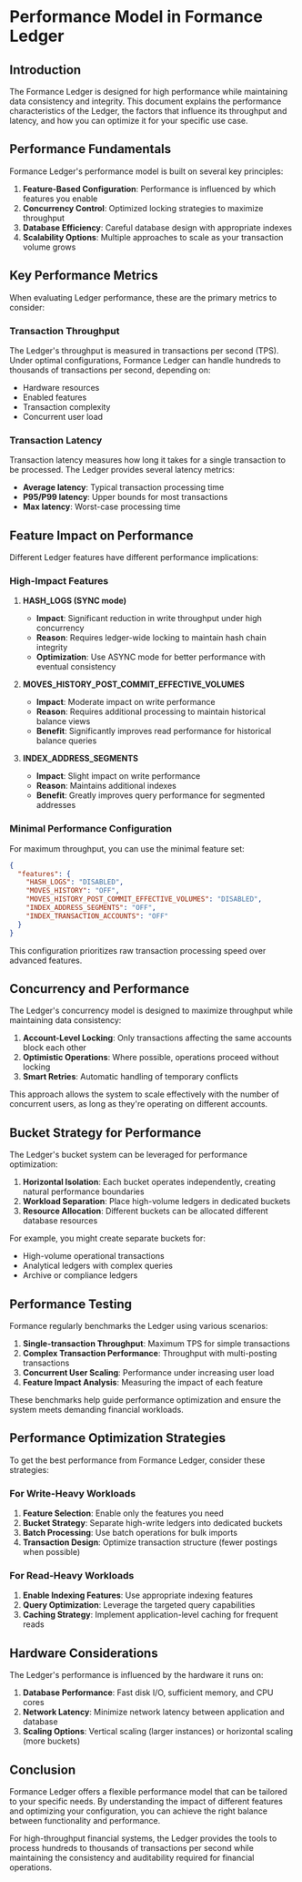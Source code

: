 # Performance Model in Formance Ledger

## Introduction

The Formance Ledger is designed for high performance while maintaining data consistency and integrity. This document explains the performance characteristics of the Ledger, the factors that influence its throughput and latency, and how you can optimize it for your specific use case.

## Performance Fundamentals

Formance Ledger's performance model is built on several key principles:

1. **Feature-Based Configuration**: Performance is influenced by which features you enable
2. **Concurrency Control**: Optimized locking strategies to maximize throughput
3. **Database Efficiency**: Careful database design with appropriate indexes
4. **Scalability Options**: Multiple approaches to scale as your transaction volume grows

## Key Performance Metrics

When evaluating Ledger performance, these are the primary metrics to consider:

### Transaction Throughput

The Ledger's throughput is measured in transactions per second (TPS). Under optimal configurations, Formance Ledger can handle hundreds to thousands of transactions per second, depending on:

- Hardware resources
- Enabled features
- Transaction complexity
- Concurrent user load

### Transaction Latency

Transaction latency measures how long it takes for a single transaction to be processed. The Ledger provides several latency metrics:

- **Average latency**: Typical transaction processing time
- **P95/P99 latency**: Upper bounds for most transactions
- **Max latency**: Worst-case processing time

## Feature Impact on Performance

Different Ledger features have different performance implications:

### High-Impact Features

1. **HASH_LOGS (SYNC mode)**
   - **Impact**: Significant reduction in write throughput under high concurrency
   - **Reason**: Requires ledger-wide locking to maintain hash chain integrity
   - **Optimization**: Use ASYNC mode for better performance with eventual consistency

2. **MOVES_HISTORY_POST_COMMIT_EFFECTIVE_VOLUMES**
   - **Impact**: Moderate impact on write performance
   - **Reason**: Requires additional processing to maintain historical balance views
   - **Benefit**: Significantly improves read performance for historical balance queries

3. **INDEX_ADDRESS_SEGMENTS**
   - **Impact**: Slight impact on write performance
   - **Reason**: Maintains additional indexes
   - **Benefit**: Greatly improves query performance for segmented addresses

### Minimal Performance Configuration

For maximum throughput, you can use the minimal feature set:

```json
{
  "features": {
    "HASH_LOGS": "DISABLED",
    "MOVES_HISTORY": "OFF",
    "MOVES_HISTORY_POST_COMMIT_EFFECTIVE_VOLUMES": "DISABLED",
    "INDEX_ADDRESS_SEGMENTS": "OFF",
    "INDEX_TRANSACTION_ACCOUNTS": "OFF"
  }
}
```

This configuration prioritizes raw transaction processing speed over advanced features.

## Concurrency and Performance

The Ledger's concurrency model is designed to maximize throughput while maintaining data consistency:

1. **Account-Level Locking**: Only transactions affecting the same accounts block each other
2. **Optimistic Operations**: Where possible, operations proceed without locking
3. **Smart Retries**: Automatic handling of temporary conflicts

This approach allows the system to scale effectively with the number of concurrent users, as long as they're operating on different accounts.

## Bucket Strategy for Performance

The Ledger's bucket system can be leveraged for performance optimization:

1. **Horizontal Isolation**: Each bucket operates independently, creating natural performance boundaries
2. **Workload Separation**: Place high-volume ledgers in dedicated buckets
3. **Resource Allocation**: Different buckets can be allocated different database resources

For example, you might create separate buckets for:
- High-volume operational transactions
- Analytical ledgers with complex queries
- Archive or compliance ledgers

## Performance Testing

Formance regularly benchmarks the Ledger using various scenarios:

1. **Single-transaction Throughput**: Maximum TPS for simple transactions
2. **Complex Transaction Performance**: Throughput with multi-posting transactions
3. **Concurrent User Scaling**: Performance under increasing user load
4. **Feature Impact Analysis**: Measuring the impact of each feature

These benchmarks help guide performance optimization and ensure the system meets demanding financial workloads.

## Performance Optimization Strategies

To get the best performance from Formance Ledger, consider these strategies:

### For Write-Heavy Workloads

1. **Feature Selection**: Enable only the features you need
2. **Bucket Strategy**: Separate high-write ledgers into dedicated buckets
3. **Batch Processing**: Use batch operations for bulk imports
4. **Transaction Design**: Optimize transaction structure (fewer postings when possible)

### For Read-Heavy Workloads

1. **Enable Indexing Features**: Use appropriate indexing features
2. **Query Optimization**: Leverage the targeted query capabilities
3. **Caching Strategy**: Implement application-level caching for frequent reads

## Hardware Considerations

The Ledger's performance is influenced by the hardware it runs on:

1. **Database Performance**: Fast disk I/O, sufficient memory, and CPU cores
2. **Network Latency**: Minimize network latency between application and database
3. **Scaling Options**: Vertical scaling (larger instances) or horizontal scaling (more buckets)

## Conclusion

Formance Ledger offers a flexible performance model that can be tailored to your specific needs. By understanding the impact of different features and optimizing your configuration, you can achieve the right balance between functionality and performance.

For high-throughput financial systems, the Ledger provides the tools to process hundreds to thousands of transactions per second while maintaining the consistency and auditability required for financial operations. 